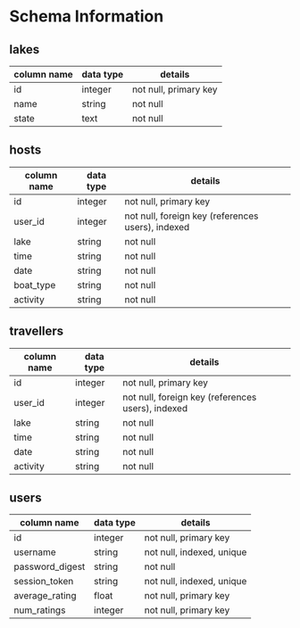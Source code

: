 # Schema Information

## lakes
column name | data type | details
------------|-----------|-----------------------
id          | integer   | not null, primary key
name        | string    | not null
state       | text      | not null

## hosts
column name | data type | details
------------|-----------|-----------------------
id          | integer   | not null, primary key
user_id     | integer   | not null, foreign key (references users), indexed
lake        | string    | not null
time        | string    | not null
date        | string    | not null
boat_type   | string    | not null
activity    | string    | not null

## travellers
column name | data type | details
------------|-----------|-----------------------
id          | integer   | not null, primary key
user_id     | integer   | not null, foreign key (references users), indexed
lake        | string    | not null
time        | string    | not null
date        | string    | not null
activity    | string    | not null


## users
column name     | data type | details
----------------|-----------|-----------------------
id              | integer   | not null, primary key
username        | string    | not null, indexed, unique
password_digest | string    | not null
session_token   | string    | not null, indexed, unique
average_rating  | float     | not null, primary key
num_ratings     | integer   | not null, primary key
